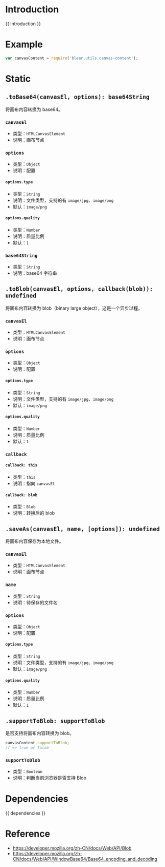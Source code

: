# Introduction
{{ introduction }}


# Example
```js
var canvasContent = require('blear.utils.canvas-content');
```


# Static
## `.toBase64(canvasEl, options): base64String`
将画布内容转换为 base64。

### `canvasEl`
- 类型：`HTMLCanvasElement`
- 说明：画布节点

### `options`
- 类型：`Object`
- 说明：配置

#### `options.type`
- 类型：`String`
- 说明：文件类型，支持的有 `image/jpg`、`image/png`
- 默认：`image/png`

#### `options.quality`
- 类型：`Number`
- 说明：质量比例
- 默认：`1`

### `base64String`
- 类型：`String`
- 说明：base64 字符串




## `.toBlob(canvasEl, options, callback(blob)): undefined`
将画布内容转换为 blob（binary large object），这是一个异步过程。

### `canvasEl`
- 类型：`HTMLCanvasElement`
- 说明：画布节点

### `options`
- 类型：`Object`
- 说明：配置

#### `options.type`
- 类型：`String`
- 说明：文件类型，支持的有 `image/jpg`、`image/png`
- 默认：`image/png`

#### `options.quality`
- 类型：`Number`
- 说明：质量比例
- 默认：`1`

### `callback`

#### `callback: this`
- 类型：`this`
- 说明：指向 `canvasEl`

#### `callback: blob`
- 类型：`Blob`
- 说明：转换后的 blob



## `.saveAs(canvasEl, name, [options]): undefined`
将画布内容保存为本地文件。

### `canvasEl`
- 类型：`HTMLCanvasElement`
- 说明：画布节点

### `name`
- 类型：`String`
- 说明：待保存的文件名

### `options`
- 类型：`Object`
- 说明：配置

#### `options.type`
- 类型：`String`
- 说明：文件类型，支持的有 `image/jpg`、`image/png`
- 默认：`image/png`

#### `options.quality`
- 类型：`Number`
- 说明：质量比例
- 默认：`1`



## `.supportToBlob: supportToBlob`
是否支持将画布内容转换为 blob。
```js
canvasContent.supportToBlob;
// => true or false
```

### `supportToBlob`
- 类型：`Boolean`
- 说明：判断当前浏览器是否支持 Blob




# Dependencies
{{ dependencies }}


# Reference
- <https://developer.mozilla.org/zh-CN/docs/Web/API/Blob>
- <https://developer.mozilla.org/zh-CN/docs/Web/API/WindowBase64/Base64_encoding_and_decoding>
